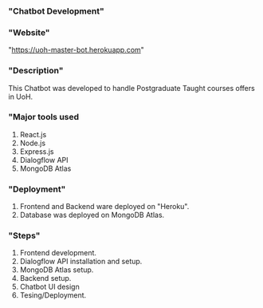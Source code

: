 ### "Chatbot Development"

### "Website"

"https://uoh-master-bot.herokuapp.com"

### "Description"

This Chatbot was developed to handle Postgraduate Taught courses offers in UoH.

### "Major tools used

1.  React.js
2.  Node.js
3.  Express.js
4.  Dialogflow API
5.  MongoDB Atlas

### "Deployment"

1. Frontend and Backend ware deployed on "Heroku".
2. Database was deployed on MongoDB Atlas.

### "Steps"

1.  Frontend development.
2.  Dialogflow API installation and setup.
3.  MongoDB Atlas setup.
4.  Backend setup.
5.  Chatbot UI design
6.  Tesing/Deployment.
